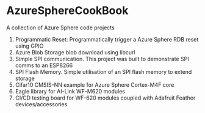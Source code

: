 # AzureSphereCookBook
A collection of Azure Sphere code projects

1. Programmatic Reset: Programmatically trigger a Azure Sphere RDB reset using GPIO
2. Azure Blob Storage blob download using libcurl
3. Simple SPI communication. This project was built to demonstrate SPI comms to an ESP8266
4. SPI Flash Memory. Simple utilisation of an SPI flash memory to extend storage
5. Cifar10 CMSIS-NN example for Azure Sphere Cortex-M4F core
6. Eagle library for AI-Link WF-M620 modules
7. CI/CD testing board for WF-620 modules coupled with Adafruit Feather devices/accessories

